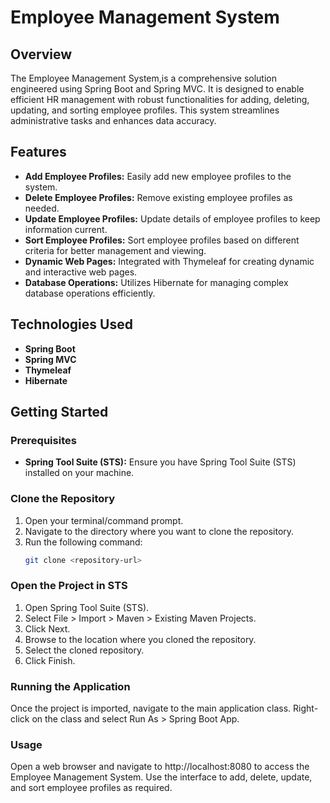 # Employee Management System

## Overview
The Employee Management System,is a comprehensive solution engineered using Spring Boot and Spring MVC. It is designed to enable efficient HR management with robust functionalities for adding, deleting, updating, and sorting employee profiles. This system streamlines administrative tasks and enhances data accuracy.

## Features
- **Add Employee Profiles:** Easily add new employee profiles to the system.
- **Delete Employee Profiles:** Remove existing employee profiles as needed.
- **Update Employee Profiles:** Update details of employee profiles to keep information current.
- **Sort Employee Profiles:** Sort employee profiles based on different criteria for better management and viewing.
- **Dynamic Web Pages:** Integrated with Thymeleaf for creating dynamic and interactive web pages.
- **Database Operations:** Utilizes Hibernate for managing complex database operations efficiently.

## Technologies Used
- **Spring Boot**
- **Spring MVC**
- **Thymeleaf**
- **Hibernate**

## Getting Started

### Prerequisites
- **Spring Tool Suite (STS):** Ensure you have Spring Tool Suite (STS) installed on your machine.

### Clone the Repository
1. Open your terminal/command prompt.
2. Navigate to the directory where you want to clone the repository.
3. Run the following command:
   ```bash
   git clone <repository-url>

### Open the Project in STS
1. Open Spring Tool Suite (STS).
2. Select File > Import > Maven > Existing Maven Projects.
3. Click Next.
4. Browse to the location where you cloned the repository.
5. Select the cloned repository.
6. Click Finish.

### Running the Application
Once the project is imported, navigate to the main application class.
Right-click on the class and select Run As > Spring Boot App.

### Usage
Open a web browser and navigate to http://localhost:8080 to access the Employee Management System.
Use the interface to add, delete, update, and sort employee profiles as required.

